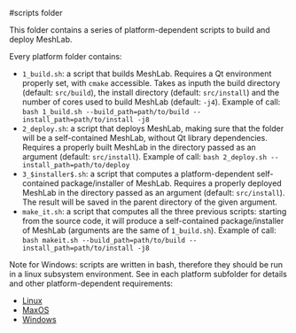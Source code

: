 #scripts folder

This folder contains a series of platform-dependent scripts to build and deploy MeshLab.

Every platform folder contains:

* `1_build.sh`: a script that builds MeshLab. Requires a Qt environment properly set, with `cmake` accessible. Takes as inputh the build directory (default: `src/build`), the install directory (default: `src/install`) and the number of cores used to build MeshLab (default: `-j4`). Example of call: `bash 1_build.sh --build_path=path/to/build --install_path=path/to/install -j8`
* `2_deploy.sh`: a script that deploys MeshLab, making sure that the folder will be a self-contained MeshLab, without Qt library dependencies. Requires a properly built MeshLab in the directory passed as an argument (default: `src/install`). Example of call: `bash 2_deploy.sh --install_path=path/to/deploy`
* `3_$installer$.sh`: a script that computes a platform-dependent self-contained package/installer of MeshLab. Requires a properly deployed MeshLab in the directory passed as an argument (default: `src/install`). The result will be saved in the parent directory of the given argument.
* `make_it.sh`: a script that computes all the three previous scripts: starting from the source code, it will produce a self-contained package/installer of MeshLab (arguments are the same of `1_build.sh`). Example of call: `bash makeit.sh --build_path=path/to/build --install_path=path/to/install -j8`

Note for Windows: scripts are written in bash, therefore they should be run in a linux subsystem environment.
See in each platform subfolder for details and other platform-dependent requirements:
- [Linux](https://github.com/cnr-isti-vclab/meshlab/tree/master/scripts/Linux)
- [MaxOS](https://github.com/cnr-isti-vclab/meshlab/tree/master/scripts/macOS)
- [Windows](https://github.com/cnr-isti-vclab/meshlab/tree/master/scripts/Windows)

